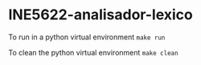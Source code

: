 # INE5622-analisador-lexico

To run in a python virtual environment
`make run`  

To clean the python virtual environment
`make clean`  
